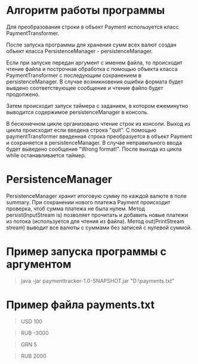 # Алгоритм работы программы
Для преобразования строки в объект Payment используется класс PaymentTransformer.

После запуска программы для хранения сумм всех валют создан объект класса PersistenceManager - persistenceManager.

Если при запуске передан аргумент с именем файла, то происходит чтение файла и построчная обработка с помощью объекта класса PaymentTransformer с последующим сохранением в persistenceManager. В случае возникновения ошибки формата будет вывдено соответствующее сообщение и чтение файло будет продолжено.

Затем происходит запуск таймера с заданием, в котором ежеминутно выводится содержимое persistenceManager в консоль.

В бесконечном цикле организовано чтение строк из консоли. Выход из цикла происходит если введена строка "quit". С помощью paymentTransformer введенная строка преобразуется в объект Payment и сохраняется в persistenceManager. В случае неправильного ввода будет выведено сообщение "Wrong format!". После выхода из цикла while останавливается таймер.

# PersistenceManager
PersistenceManager хранит итоговую сумму по каждой валюте в поле summary. При сохранении нового платежа Payment происходит проверка, чтоб сумма платежа не была нулем. Метод persist(InputStream is) позволяет прочитать и добавить новые платежи из потока (используется для чтения из файла). Метод out(PrintStream stream) выводит все валюты с суммами без записей с нулевой суммой.

# Пример запуска программы с аргументом
>java -jar paymenttracker-1.0-SNAPSHOT.jar "D:\payments.txt"

# Пример файла payments.txt
>USD 100

>RUB -3000

>GRN 5

>RUB 2000